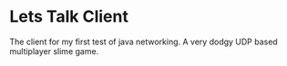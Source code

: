 Lets Talk Client
=========

The client for my first test of java networking. A very dodgy UDP based multiplayer slime game.
